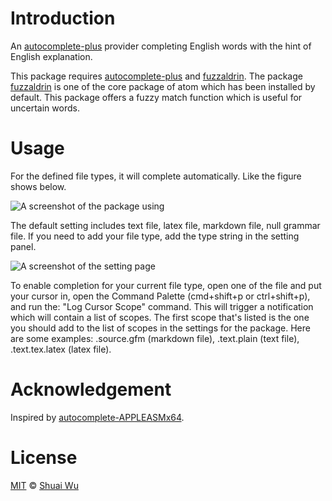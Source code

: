 
# Introduction
An [autocomplete-plus](https://github.com/atom/autocomplete-plus) provider completing English words with the hint of English explanation.

This package requires [autocomplete-plus](https://github.com/atom/autocomplete-plus) and [fuzzaldrin](https://github.com/atom/fuzzaldrin).
The package [fuzzaldrin](https://github.com/atom/fuzzaldrin) is one of the core package of atom which has been installed by default. This package offers a fuzzy match function which is useful for uncertain words.

# Usage
For the defined file types, it will complete automatically. Like the figure shows below.

![A screenshot of the package using](https://raw.githubusercontent.com/wushuaibuaa/autocomplete-en-en/master/autocomplete-en-en-demo.gif)

 The default setting includes text file, latex file, markdown file, null grammar file. If you need to add your file type, add the type string in the setting panel.


![A screenshot of the setting page](https://raw.githubusercontent.com/wushuaibuaa/autocomplete-en-en/master/setting.png)

To enable completion for your current file type, open one of the file and put your cursor in, open the Command Palette (cmd+shift+p or ctrl+shift+p), and run the: "Log Cursor Scope" command. This will trigger a notification which will contain a list of scopes. The first scope that's listed is the one you should add to the list of scopes in the settings for the package. Here are some examples: .source.gfm (markdown file), .text.plain (text file), .text.tex.latex (latex file).

# Acknowledgement
Inspired by [autocomplete-APPLEASMx64](https://github.com/OrionNebula/autocomplete-APPLEASMx64).

# License
[MIT](hhttps://github.com/wushuaibuaa/autocomplete-en-en/blob/master/LICENSE.md) © [Shuai Wu](https://github.com/wushuaibuaa)
